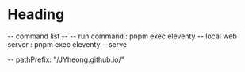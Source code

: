 # Heading


-- command list --
-- run command : pnpm exec eleventy
-- local web server : pnpm exec eleventy --serve

-- pathPrefix: "/JYheong.github.io/"